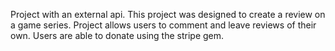 Project with an external api. This project was designed to create a review on a game series. Project allows users to comment and leave reviews of their own. Users are able to donate using the stripe gem.
